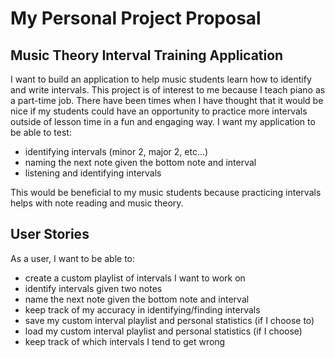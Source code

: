 # My Personal Project Proposal

## Music Theory Interval Training Application

I want to build an application to help music students learn how to
identify and write intervals. This project is of interest to me 
because I teach piano as a part-time job. There have been times 
when I have thought that it would be nice if my students could
have an opportunity to practice more intervals outside of lesson
time in a fun and engaging way. I want my application to be able
to test:

- identifying intervals (minor 2, major 2, etc...)
- naming the next note given the bottom note and interval
- listening and identifying intervals

This would be beneficial to my music students because practicing
intervals helps with note reading and music theory.

## User Stories

As a user, I want to be able to:

 - create a custom playlist of intervals I want to work on
 - identify intervals given two notes
 - name the next note given the bottom note and interval
 - keep track of my accuracy in identifying/finding intervals
 - save my custom interval playlist and personal statistics (if I choose to)
 - load my custom interval playlist and personal statistics (if I choose)
 - keep track of which intervals I tend to get wrong
